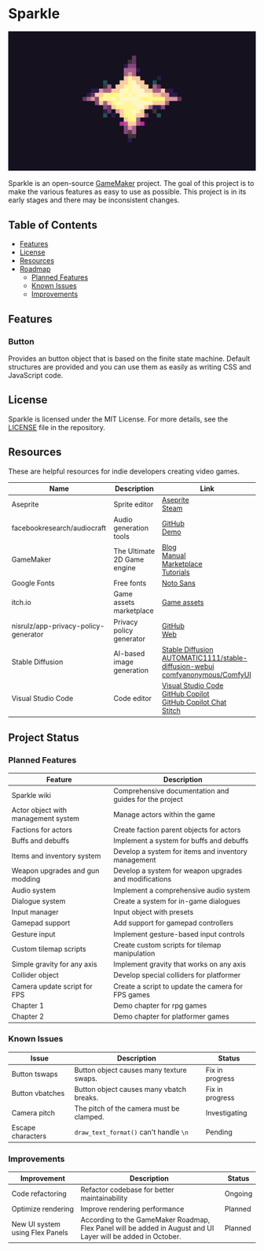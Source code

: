 # Sparkle

![Sparkle](assets/splash.png)

Sparkle is an open-source [GameMaker](https://gamemaker.io/en) project. The goal of this project is to make the various features as easy to use as possible. This project is in its early stages and there may be inconsistent changes.

## Table of Contents

- [Features](#features)
- [License](#license)
- [Resources](#resources)
- [Roadmap](#roadmap)
    - [Planned Features](#planned-features)
    - [Known Issues](#known-issues)
    - [Improvements](#improvements)

## Features

### Button

Provides an button object that is based on the finite state machine. Default structures are provided and you can use them as easily as writing CSS and JavaScript code.

## License

Sparkle is licensed under the MIT License. For more details, see the [LICENSE](LICENSE) file in the repository.

## Resources

These are helpful resources for indie developers creating video games.

| Name | Description | Link |
| ---- | ----------- | ---- |
| Aseprite | Sprite editor | [Aseprite](https://www.aseprite.org/) <br> [Steam](https://store.steampowered.com/app/431730/Aseprite/) |
| facebookresearch/audiocraft | Audio generation tools | [GitHub](https://github.com/facebookresearch/audiocraft) <br> [Demo](https://huggingface.co/spaces/facebook/MusicGen) |
| GameMaker | The Ultimate 2D Game engine | [Blog](https://gamemaker.io/en/blog) <br> [Manual](https://manual.gamemaker.io/) <br> [Marketplace](https://marketplace.gamemaker.io/) <br> [Tutorials](https://gamemaker.io/en/tutorials) |
| Google Fonts | Free fonts | [Noto Sans](https://fonts.google.com/noto/specimen/Noto+Sans) |
| itch.io | Game assets marketplace | [Game assets](https://itch.io/game-assets) |
| nisrulz/app-privacy-policy-generator | Privacy policy generator | [GitHub](https://github.com/nisrulz/app-privacy-policy-generator) <br> [Web](https://app-privacy-policy-generator.nisrulz.com/) |
| Stable Diffusion | AI-based image generation | [Stable Diffusion](https://stability.ai/stable-image) <br> [AUTOMATIC1111/stable-diffusion-webui](https://github.com/AUTOMATIC1111/stable-diffusion-webui) <br> [comfyanonymous/ComfyUI](https://github.com/comfyanonymous/ComfyUI) |
| Visual Studio Code | Code editor | [Visual Studio Code](https://code.visualstudio.com/) <br> [GitHub Copilot](https://marketplace.visualstudio.com/items?itemName=GitHub.copilot) <br> [GitHub Copilot Chat](https://marketplace.visualstudio.com/items?itemName=GitHub.copilot-chat) <br> [Stitch](https://marketplace.visualstudio.com/items?itemName=bscotch.bscotch-stitch-vscode) |

## Project Status

### Planned Features

| Feature | Description |
| ------- | ----------- |
| Sparkle wiki | Comprehensive documentation and guides for the project |
| Actor object with management system | Manage actors within the game |
| Factions for actors | Create faction parent objects for actors |
| Buffs and debuffs | Implement a system for buffs and debuffs |
| Items and inventory system | Develop a system for items and inventory management |
| Weapon upgrades and gun modding | Develop a system for weapon upgrades and modifications |
| Audio system | Implement a comprehensive audio system |
| Dialogue system | Create a system for in-game dialogues |
| Input manager | Input object with presets |
| Gamepad support | Add support for gamepad controllers |
| Gesture input | Implement gesture-based input controls |
| Custom tilemap scripts | Create custom scripts for tilemap manipulation |
| Simple gravity for any axis | Implement gravity that works on any axis |
| Collider object | Develop special colliders for platformer |
| Camera update script for FPS | Create a script to update the camera for FPS games |
| Chapter 1 | Demo chapter for rpg games |
| Chapter 2 | Demo chapter for platformer games |

### Known Issues

| Issue | Description | Status |
| ----- | ----------- | ------ |
| Button tswaps | Button object causes many texture swaps. | Fix in progress |
| Button vbatches | Button object causes many vbatch breaks. | Fix in progress |
| Camera pitch | The pitch of the camera must be clamped. | Investigating |
| Escape characters | `draw_text_format()` can't handle `\n` | Pending |

### Improvements

| Improvement | Description | Status |
| ----------- | ----------- | ------ |
| Code refactoring | Refactor codebase for better maintainability | Ongoing |
| Optimize rendering | Improve rendering performance | Planned |
| New UI system using Flex Panels | According to the GameMaker Roadmap, Flex Panel will be added in August and UI Layer will be added in October. | Planned |
